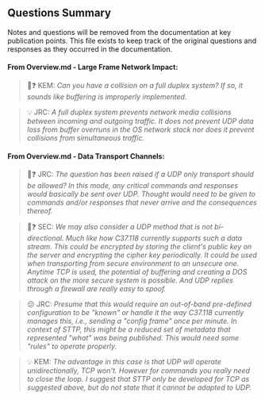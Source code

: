 ## Questions Summary

Notes and questions will be removed from the documentation at key publication points. This file exists to keep track of the original questions and responses as they occurred in the documentation.

#### From Overview.md - Large Frame Network Impact:

> :tomato::question: KEM: _Can you have a collision on a full duplex system? If so, it sounds like buffering is improperly implemented._

> :bulb: JRC: _A full duplex system prevents network media collisions between incoming and outgoing traffic. It does not prevent UDP data loss from buffer overruns in the OS network stack nor does it prevent collisions from simultaneous traffic._

#### From Overview.md - Data Transport Channels:

> :tomato::question: JRC: _The question has been raised if a UDP only transport should be allowed? In this mode, any critical commands and responses would basically be sent over UDP. Thought would need to be given to commands and/or responses that never arrive and the consequences thereof._

> :tomato::question: SEC: _We may also consider a UDP method that is not bi-directional. Much like how C37.118 currently supports such a data stream. This could be encrypted by storing the client's public key on the server and encrypting the cipher key periodically. It could be used when transporting from secure environment to an unsecure one. Anytime TCP is used, the potential of buffering and creating a DOS attack on the more secure system is possible. And UDP replies through a firewall are really easy to spoof._

> :confused: JRC: _Presume that this would require an out-of-band pre-defined configuration to be "known" or handle it the way C37.118 currently manages this, i.e., sending a "config frame" once per minute. In context of STTP, this might be a reduced set of metadata that represented "what" was being published. This would need some "rules" to operate properly._

> :bulb: KEM: _The advantage in this case is that UDP will operate unidirectionally, TCP won't. However for commands you really need to close the loop. I suggest that STTP only be developed for TCP as suggested above, but do not state that it cannot be adapted to UDP._
